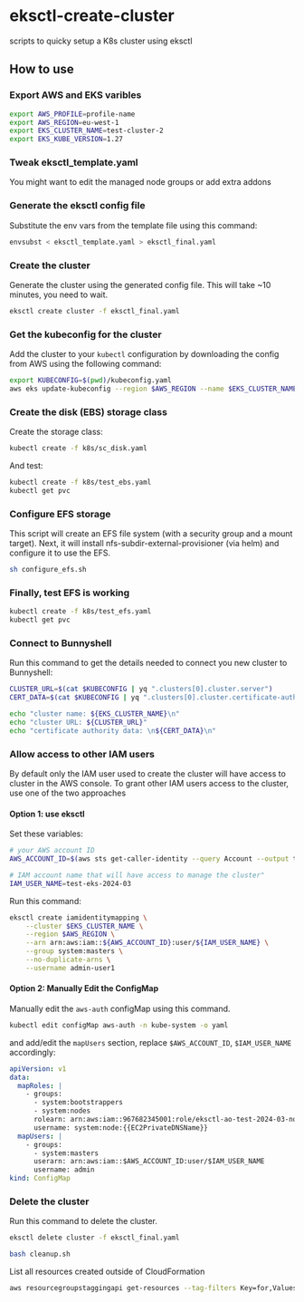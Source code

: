 # eksctl-create-cluster

scripts to quicky setup a K8s cluster using eksctl

## How to use

### Export AWS and EKS varibles

```bash
export AWS_PROFILE=profile-name
export AWS_REGION=eu-west-1
export EKS_CLUSTER_NAME=test-cluster-2
export EKS_KUBE_VERSION=1.27
```

### Tweak eksctl_template.yaml

You might want to edit the managed node groups or add extra addons

### Generate the eksctl config file

Substitute the env vars from the template file using this command:

```bash
envsubst < eksctl_template.yaml > eksctl_final.yaml
```

### Create the cluster

Generate the cluster using the generated config file.
This will take ~10 minutes, you need to wait.

```bash
eksctl create cluster -f eksctl_final.yaml
```

### Get the kubeconfig for the cluster

Add the cluster to your `kubectl` configuration by downloading the config from AWS using the following command:

```bash
export KUBECONFIG=$(pwd)/kubeconfig.yaml
aws eks update-kubeconfig --region $AWS_REGION --name $EKS_CLUSTER_NAME
```

### Create the disk (EBS) storage class

Create the storage class:

```bash
kubectl create -f k8s/sc_disk.yaml

```

And test:

```bash
kubectl create -f k8s/test_ebs.yaml
kubectl get pvc
```

### Configure EFS storage

This script will create an EFS file system (with a security group and a mount target).
Next, it will install nfs-subdir-external-provisioner (via helm) and configure it to use the EFS.

```bash
sh configure_efs.sh
```

### Finally, test EFS is working

```bash
kubectl create -f k8s/test_efs.yaml
kubectl get pvc
```

### Connect to Bunnyshell

Run this command to get the details needed to connect you new cluster to Bunnyshell:

```bash
CLUSTER_URL=$(cat $KUBECONFIG | yq ".clusters[0].cluster.server")
CERT_DATA=$(cat $KUBECONFIG | yq ".clusters[0].cluster.certificate-authority-data")

echo "cluster name: ${EKS_CLUSTER_NAME}\n"
echo "cluster URL: ${CLUSTER_URL}"
echo "certificate authority data: \n${CERT_DATA}\n"
```

### Allow access to other IAM users

By default only the IAM user used to create the cluster will have access to cluster in the AWS console.
To grant other IAM users access to the cluster, use one of the two approaches

#### Option 1: use eksctl

Set these variables:

```bash
# your AWS account ID
AWS_ACCOUNT_ID=$(aws sts get-caller-identity --query Account --output text --no-cli-pager)

# IAM account name that will have access to manage the cluster"
IAM_USER_NAME=test-eks-2024-03
```

Run this command:

```bash
eksctl create iamidentitymapping \
    --cluster $EKS_CLUSTER_NAME \
    --region $AWS_REGION \
    --arn arn:aws:iam::${AWS_ACCOUNT_ID}:user/${IAM_USER_NAME} \
    --group system:masters \
    --no-duplicate-arns \
    --username admin-user1
```

#### Option 2: Manually Edit the ConfigMap

Manually edit the `aws-auth` configMap using this command.

```bash
kubectl edit configMap aws-auth -n kube-system -o yaml
```

and add/edit the `mapUsers` section, replace `$AWS_ACCOUNT_ID`, `$IAM_USER_NAME` accordingly:

```yaml
apiVersion: v1
data:
  mapRoles: |
    - groups:
      - system:bootstrappers
      - system:nodes
      rolearn: arn:aws:iam::967682345001:role/eksctl-ao-test-2024-03-nodegroup-d-NodeInstanceRole-HOab7BogHnEV
      username: system:node:{{EC2PrivateDNSName}}
  mapUsers: |
    - groups:
      - system:masters
      userarn: arn:aws:iam::$AWS_ACCOUNT_ID:user/$IAM_USER_NAME
      username: admin
kind: ConfigMap
```

### Delete the cluster

Run this command to delete the cluster.

```bash
eksctl delete cluster -f eksctl_final.yaml

bash cleanup.sh
```

List all resources created outside of CloudFormation

```bash
aws resourcegroupstaggingapi get-resources --tag-filters Key=for,Values=$EKS_CLUSTER_NAME
```

